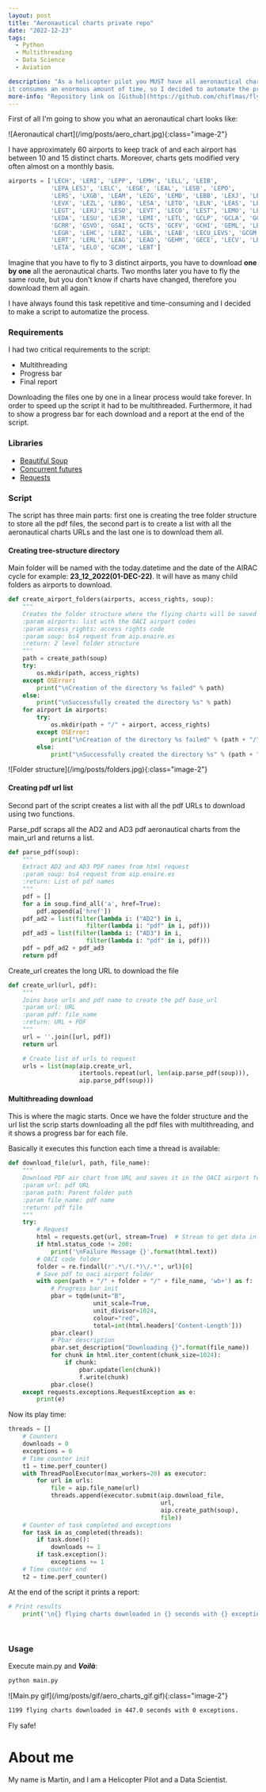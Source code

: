 ```yaml
---
layout: post
title: "Aeronautical charts private repo"
date: "2022-12-23"
tags: 
  - Python
  - Multithreading
  - Data Science
  - Aviation

description: "As a helicopter pilot you MUST have all aeronautical charts up to date and ready to fly. It turns out that
it consumes an enormous amount of time, so I decided to automate the process and create my own private repository"  
more-info: "Repository link on [Github](https://github.com/chiflmas/flying_charts)."
---
```

First of all I'm going to show you what an aeronautical chart looks like:

<span class="image-center">
  ![Aeronautical chart](/img/posts/aero_chart.jpg){:class="image-2"}
</span>

I have approximately 60 airports to keep track of and each airport has between 10 and 15 distinct charts. Moreover, 
charts gets modified very often almost on a monthly basis.

```python
airports = ['LECH', 'LERI', 'LEPP', 'LEMH', 'LELL', 'LEIB',
            'LEPA_LESJ', 'LELC', 'LEGE', 'LEAL', 'LESB', 'LEPO',
            'LERS', 'LXGB', 'LEAM', 'LEZG', 'LEMD', 'LEBB', 'LEXJ', 'LEBA',
            'LEVX', 'LEZL', 'LEBG', 'LESA', 'LETO', 'LELN', 'LEAS', 'LEVD',
            'LEGT', 'LERJ', 'LESO', 'LEVT', 'LECO', 'LEST', 'LEMO', 'LEGA',
            'LEDA', 'LESU', 'LEJR', 'LEMI', 'LETL', 'GCLP', 'GCLA', 'GCXO',
            'GCRR', 'GSVO', 'GSAI', 'GCTS', 'GCFV', 'GCHI', 'GEML', 'LEMG',
            'LEGR', 'LEHC', 'LEBZ', 'LEBL', 'LEAB', 'LECU_LEVS', 'GCGM', 'LEVC',
            'LERT', 'LERL', 'LEAG', 'LEAO', 'GEHM', 'GECE', 'LECV', 'LEEC',
            'LETA', 'LELO', 'GCXM', 'LEBT']
```

Imagine that you have to fly to 3 distinct airports, you have to download **one by one** all the aeronautical charts. 
Two months later you have to fly the same route, but you don't know if charts have changed, therefore you download them all again.

I have always found this task repetitive and time-consuming and I decided to make a script to automatize the process.


### Requirements
I had two critical requirements to the script:
- Multithreading
- Progress bar
- Final report

Downloading the files one by one in a linear process would take forever. In order to speed up the script it had to be multithreaded. 
Furthermore, it had to show a progress bar for each download and a report at the end of the script.


### Libraries

- [Beautiful Soup](https://pypi.org/project/bs4/)
- [Concurrent futures](https://docs.python.org/3/library/concurrent.futures.html)
- [Requests](https://pypi.org/project/requests/)


### Script

The script has three main parts: first one is creating the tree folder structure to store all the pdf files, the second
part is to create a list with all the aeronautical charts URLs and the last one is to download them all.

#### Creating tree-structure directory

Main folder will be named with the today.datetime and the date of the AIRAC cycle for example: **23_12_2022(01-DEC-22)**.
It will have as many child folders as airports to download.

```python
def create_airport_folders(airports, access_rights, soup):
    """
    Creates the folder structure where the flying charts will be saved
    :param airports: list with the OACI airport codes
    :param access_rights: access rights code
    :param soup: bs4 request from aip.enaire.es
    :return: 2 level folder structure
    """
    path = create_path(soup)
    try:
        os.mkdir(path, access_rights)
    except OSError:
        print("\nCreation of the directory %s failed" % path)
    else:
        print("\nSuccessfully created the directory %s" % path)
    for airport in airports:
        try:
            os.mkdir(path + "/" + airport, access_rights)
        except OSError:
            print("\nCreation of the directory %s failed" % (path + "/" + airport))
        else:
            print("\nSuccessfully created the directory %s" % (path + "/" + airport))
```

<span class="image-center">
  ![Folder structure](/img/posts/folders.jpg){:class="image-2"}
</span>

#### Creating pdf url list

Second part of the script creates a list with all the pdf URLs to download using two functions. 

Parse_pdf scraps all the AD2 and AD3 pdf aeronautical charts from the main_url and returns a list.
```python
def parse_pdf(soup):
    """
    Extract AD2 and AD3 PDF names from html request
    :param soup: bs4 request from aip.enaire.es
    :return: List of pdf names
    """
    pdf = []
    for a in soup.find_all('a', href=True):
        pdf.append(a['href'])
    pdf_ad2 = list(filter(lambda i: ("AD2") in i,
                      filter(lambda i: "pdf" in i, pdf)))
    pdf_ad3 = list(filter(lambda i: ("AD3") in i,
                      filter(lambda i: "pdf" in i, pdf)))
    pdf = pdf_ad2 + pdf_ad3
    return pdf
```

Create_url creates the long URL to download the file
```python
def create_url(url, pdf):
    """
    Joins base urls and pdf name to create the pdf base_url
    :param url: URL
    :param pdf: file_name
    :return: URL + PDF
    """
    url = ''.join([url, pdf])
    return url
```
```python
    # Create list of urls to request
    urls = list(map(aip.create_url,
                    itertools.repeat(url, len(aip.parse_pdf(soup))),
                    aip.parse_pdf(soup)))
```

#### Multithreading download

This is where the magic starts. Once we have the folder structure and the url list the scrip starts downloading all
the pdf files with multithreading, and it shows a progress bar for each file.

Basically it executes this function each time a thread is available:
```python
def download_file(url, path, file_name):
    """
    Download PDF air chart from URL and saves it in the OACI airport folder
    :param url: pdf URL
    :param path: Parent folder path
    :param file_name: pdf name
    :return: pdf file
    """
    try:
        # Request
        html = requests.get(url, stream=True)  # Stream to get data in chunks for tqdm
        if html.status_code != 200:
            print('\nFailure Message {}'.format(html.text))
        # OACI code folder
        folder = re.findall(r'.*\/(.*)\/.*', url)[0]
        # Save pdf to oaci airport folder
        with open(path + "/" + folder + "/" + file_name, 'wb+') as f:
            # Progress bar init
            pbar = tqdm(unit="B",
                        unit_scale=True,
                        unit_divisor=1024,
                        colour="red",
                        total=int(html.headers['Content-Length']))
            pbar.clear()
            # Pbar description
            pbar.set_description("Downloading {}".format(file_name))
            for chunk in html.iter_content(chunk_size=1024):
                if chunk:
                    pbar.update(len(chunk))
                    f.write(chunk)
            pbar.close()
    except requests.exceptions.RequestException as e:
        print(e)
```
Now its play time:
```python
threads = []
    # Counters
    downloads = 0
    exceptions = 0
    # Time counter init
    t1 = time.perf_counter()
    with ThreadPoolExecutor(max_workers=20) as executor:
        for url in urls:
            file = aip.file_name(url)
            threads.append(executor.submit(aip.download_file,
                                           url,
                                           aip.create_path(soup),
                                           file))
    # Counter of task completed and exceptions
    for task in as_completed(threads):
        if task.done():
            downloads += 1
        if task.exception():
            exceptions += 1
    # Time counter end
    t2 = time.perf_counter()
```

At the end of the script it prints a report:
```python
# Print results
    print('\n{} flying charts downloaded in {} seconds with {} exceptions.'.format(downloads,
                                                                                  round((t2-t1),0),
                                                                                  exceptions))
```

### Usage

Execute main.py and _**Voilà**_:
```bash
python main.py
```
<span class="image-center">
  ![Main.py gif](/img/posts/gif/aero_charts_gif.gif){:class="image-2"}
</span>

```bash
1199 flying charts downloaded in 447.0 seconds with 0 exceptions.
```

Fly safe!

# About me

My name is Martin, and I am a Helicopter Pilot and a Data Scientist.